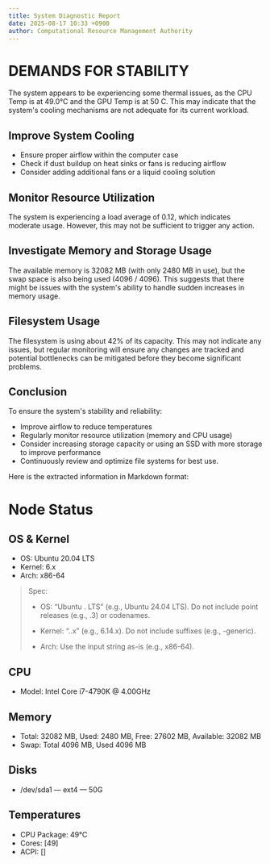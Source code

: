 ```yaml
---
title: System Diagnostic Report
date: 2025-08-17 10:33 +0900
author: Computational Resource Management Authority
---
```

# DEMANDS FOR STABILITY

The system appears to be experiencing some thermal issues, as the CPU Temp is at 49.0°C and the GPU Temp is at 50 C. This may indicate that the system's cooling mechanisms are not adequate for its current workload.

## Improve System Cooling

* Ensure proper airflow within the computer case
* Check if dust buildup on heat sinks or fans is reducing airflow
* Consider adding additional fans or a liquid cooling solution

## Monitor Resource Utilization

The system is experiencing a load average of 0.12, which indicates moderate usage. However, this may not be sufficient to trigger any action.

## Investigate Memory and Storage Usage

The available memory is 32082 MB (with only 2480 MB in use), but the swap space is also being used (4096 / 4096). This suggests that there might be issues with the system's ability to handle sudden increases in memory usage.

## Filesystem Usage

The filesystem is using about 42% of its capacity. This may not indicate any issues, but regular monitoring will ensure any changes are tracked and potential bottlenecks can be mitigated before they become significant problems.

## Conclusion

To ensure the system's stability and reliability:

* Improve airflow to reduce temperatures
* Regularly monitor resource utilization (memory and CPU usage)
* Consider increasing storage capacity or using an SSD with more storage to improve performance
* Continuously review and optimize file systems for best use.

Here is the extracted information in Markdown format:

# Node Status

## OS & Kernel

- OS: Ubuntu 20.04 LTS
- Kernel: 6.x
- Arch: x86-64

> Spec:
>
> - OS: “Ubuntu <major>.<minor> LTS” (e.g., Ubuntu 24.04 LTS). Do not include point releases (e.g., .3) or codenames.
>
> - Kernel: “<major>.<minor>.x” (e.g., 6.14.x). Do not include suffixes (e.g., -generic).
>
> - Arch: Use the input string as-is (e.g., x86-64).

## CPU

- Model: Intel Core i7-4790K @ 4.00GHz

## Memory

- Total: 32082 MB, Used: 2480 MB, Free: 27602 MB, Available: 32082 MB
- Swap: Total 4096 MB, Used 4096 MB

## Disks

- /dev/sda1 — ext4 — 50G

## Temperatures

- CPU Package: 49°C
- Cores: [49]
- ACPI: []
